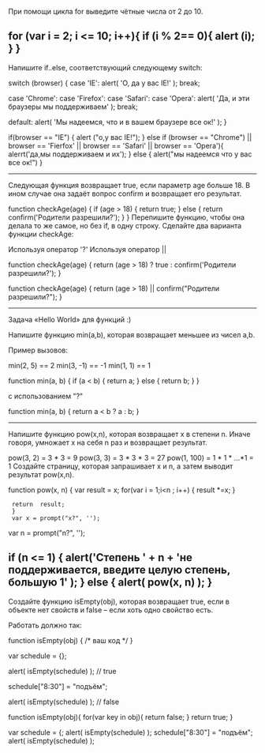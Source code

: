 При помощи цикла for выведите чётные числа от 2 до 10.

for (var i = 2; i <= 10; i++){
	if (i % 2== 0){
	alert (i);
	}
}
------
Напишите if..else, соответствующий следующему switch:

switch (browser) {
  case 'IE':
    alert( 'О, да у вас IE!' );
    break;

  case 'Chrome':
  case 'Firefox':
  case 'Safari':
  case 'Opera':
    alert( 'Да, и эти браузеры мы поддерживаем' );
    break;

  default:
    alert( 'Мы надеемся, что и в вашем браузере все ок!' );
}



if(browser == "IE") {
	alert ("о,у вас IE!");
} else if (browser == "Chrome")
|| browser == 'Fierfox'
|| browser == 'Safari'
|| browser == 'Opera'){
	alerrt('да,мы поддерживаем и их');
} else {
	alert("мы надеемся что у вас все ок!")
}

-----------

Следующая функция возвращает true, если параметр age больше 18. В ином случае она задаёт вопрос confirm и возвращает его результат.

function checkAge(age) {
  if (age > 18) {
    return true;
  } else {
    return confirm('Родители разрешили?');
  }
}
Перепишите функцию, чтобы она делала то же самое, но без if, в одну строку. Сделайте два варианта функции checkAge:

Используя оператор '?'
Используя оператор ||



function checkAge(age) {
  return (age > 18) ? true : confirm('Родители разрешили?');
}



function checkAge(age) {
	return (age > 18) || confirm("Родители разрешили?");
}


----------
Задача «Hello World» для функций :)

Напишите функцию min(a,b), которая возвращает меньшее из чисел a,b.

Пример вызовов:

min(2, 5) == 2
min(3, -1) == -1
min(1, 1) == 1


function min(a, b) {
  if (a < b) {
    return a;
  } else {
    return b;
  }
}


с использованием "?"

function min(a, b) {
  return a < b ? a : b;
}


-----------
  Напишите функцию pow(x,n), которая возвращает x в степени n. Иначе говоря, умножает x на себя n раз и возвращает результат.

pow(3, 2) = 3 * 3 = 9
pow(3, 3) = 3 * 3 * 3 = 27
pow(1, 100) = 1 * 1 * ...*1 = 1
Создайте страницу, которая запрашивает x и n, а затем выводит результат pow(x,n).


function pow(x, n) {
  var result = x;
     for(var i = 1;i<n ; i++) {
     result *=x;
     }

     return  result;
     }
     var x = prompt("x?", '');
var n = prompt("n?", '');

if (n <= 1) {
  alert('Степень ' + n +
    'не поддерживается, введите целую степень, большую 1'
  );
} else {
  alert( pow(x, n) );
}
--------------



Создайте функцию isEmpty(obj), которая возвращает true, если в объекте нет свойств и false – если хоть одно свойство есть.

Работать должно так:

function isEmpty(obj) {
  /* ваш код */
}

var schedule = {};

alert( isEmpty(schedule) ); // true

schedule["8:30"] = "подъём";

alert( isEmpty(schedule) ); // false





function isEmpty(obj){
	for(var key in obj){
	return false;
	}
	return true;
}

var schedule = {;
alert( isEmpty(schedule) );
schedule["8:30"] = "подъём";
alert( isEmpty(schedule) );
